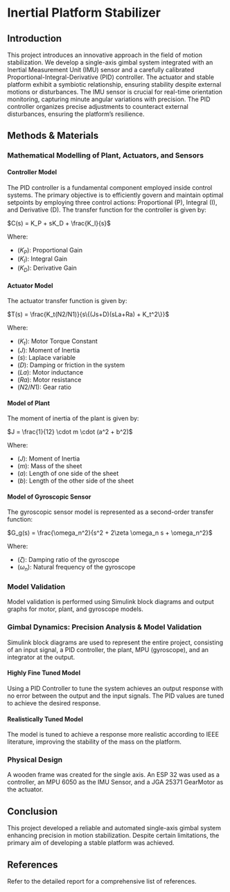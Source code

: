 # Inertial Platform Stabilizer

## Introduction
This project introduces an innovative approach in the field of motion stabilization. We develop a single-axis gimbal system integrated with an Inertial Measurement Unit (IMU) sensor and a carefully calibrated Proportional-Integral-Derivative (PID) controller. The actuator and stable platform exhibit a symbiotic relationship, ensuring stability despite external motions or disturbances. The IMU sensor is crucial for real-time orientation monitoring, capturing minute angular variations with precision. The PID controller organizes precise adjustments to counteract external disturbances, ensuring the platform’s resilience.

## Methods & Materials

### Mathematical Modelling of Plant, Actuators, and Sensors

#### Controller Model
The PID controller is a fundamental component employed inside control systems. The primary objective is to efficiently govern and maintain optimal setpoints by employing three control actions: Proportional (P), Integral (I), and Derivative (D). The transfer function for the controller is given by:

$C(s) = K_P + sK_D + \frac{K_I}{s}$

Where:
- $( K_P )$: Proportional Gain
- $( K_I )$: Integral Gain
- $( K_D )$: Derivative Gain

#### Actuator Model
The actuator transfer function is given by:

$T(s) = \frac{K_t(N2/N1)}{s\{(Js+D)(sLa+Ra) + K_t^2\}}$

Where:
- $( K_t )$: Motor Torque Constant
- $( J )$: Moment of Inertia
- $( s )$: Laplace variable
- $( D )$: Damping or friction in the system
- $( La )$: Motor inductance
- $( Ra )$: Motor resistance
- $( N2/N1 )$: Gear ratio

#### Model of Plant
The moment of inertia of the plant is given by:

$J = \frac{1}{12} \cdot m \cdot (a^2 + b^2)$

Where:
- $( J )$: Moment of Inertia
- $( m )$: Mass of the sheet
- $( a )$: Length of one side of the sheet
- $( b )$: Length of the other side of the sheet

#### Model of Gyroscopic Sensor
The gyroscopic sensor model is represented as a second-order transfer function:

$G_g(s) = \frac{\omega_n^2}{s^2 + 2\zeta \omega_n s + \omega_n^2}$

Where:
- $( \zeta )$: Damping ratio of the gyroscope
- $( \omega_n )$: Natural frequency of the gyroscope

### Model Validation
Model validation is performed using Simulink block diagrams and output graphs for motor, plant, and gyroscope models.

### Gimbal Dynamics: Precision Analysis & Model Validation
Simulink block diagrams are used to represent the entire project, consisting of an input signal, a PID controller, the plant, MPU (gyroscope), and an integrator at the output.

#### Highly Fine Tuned Model
Using a PID Controller to tune the system achieves an output response with no error between the output and the input signals. The PID values are tuned to achieve the desired response.

#### Realistically Tuned Model
The model is tuned to achieve a response more realistic according to IEEE literature, improving the stability of the mass on the platform.

### Physical Design
A wooden frame was created for the single axis. An ESP 32 was used as a controller, an MPU 6050 as the IMU Sensor, and a JGA 25371 GearMotor as the actuator.

## Conclusion
This project developed a reliable and automated single-axis gimbal system enhancing precision in motion stabilization. Despite certain limitations, the primary aim of developing a stable platform was achieved.

## References
Refer to the detailed report for a comprehensive list of references.